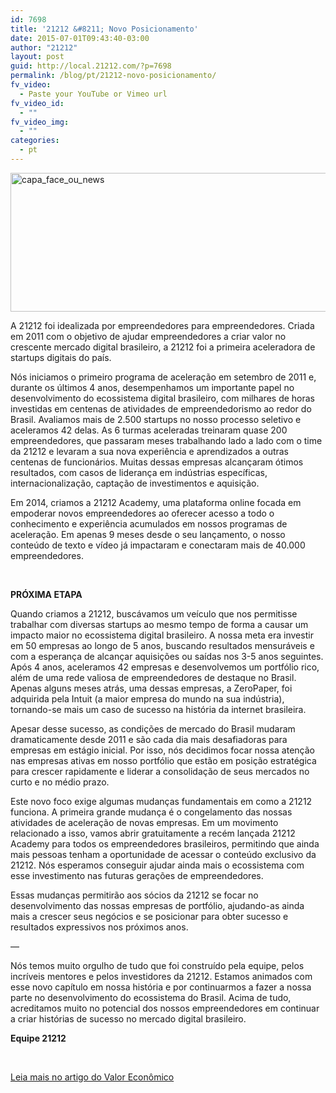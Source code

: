 ```yaml
---
id: 7698
title: '21212 &#8211; Novo Posicionamento'
date: 2015-07-01T09:43:40-03:00
author: "21212"
layout: post
guid: http://local.21212.com/?p=7698
permalink: /blog/pt/21212-novo-posicionamento/
fv_video:
  - Paste your YouTube or Vimeo url
fv_video_id:
  - ""
fv_video_img:
  - ""
categories:
  - pt
---
```

<img class="aligncenter wp-image-7696" src="http://local.21212.com/wp-content/uploads/2015/07/capa_face_ou_news.png" alt="capa_face_ou_news" width="599" height="222" srcset="http://localhost:8080/wp-content/uploads/2015/07/capa_face_ou_news.png 850w, http://localhost:8080/wp-content/uploads/2015/07/capa_face_ou_news-300x111.png 300w" sizes="(max-width: 599px) 100vw, 599px" />

A 21212 foi idealizada por empreendedores para empreendedores. Criada em 2011 com o objetivo de ajudar empreendedores a criar valor no crescente mercado digital brasileiro, a 21212 foi a primeira aceleradora de startups digitais do país.

Nós iniciamos o primeiro programa de aceleração em setembro de 2011 e, durante os últimos 4 anos, desempenhamos um importante papel no desenvolvimento do ecossistema digital brasileiro, com milhares de horas investidas em centenas de atividades de empreendedorismo ao redor do Brasil. Avaliamos mais de 2.500 startups no nosso processo seletivo e aceleramos 42 delas. As 6 turmas aceleradas treinaram quase 200 empreendedores, que passaram meses trabalhando lado a lado com o time da 21212 e levaram a sua nova experiência e aprendizados a outras centenas de funcionários. Muitas dessas empresas alcançaram ótimos resultados, com casos de liderança em indústrias específicas, internacionalização, captação de investimentos e aquisição.

Em 2014, criamos a 21212 Academy, uma plataforma online focada em empoderar novos empreendedores ao oferecer acesso a todo o conhecimento e experiência acumulados em nossos programas de aceleração. Em apenas 9 meses desde o seu lançamento, o nosso conteúdo de texto e vídeo já impactaram e conectaram mais de 40.000 empreendedores.

&nbsp;

**PRÓXIMA ETAPA**

Quando criamos a 21212, buscávamos um veículo que nos permitisse trabalhar com diversas startups ao mesmo tempo de forma a causar um impacto maior no ecossistema digital brasileiro. A nossa meta era investir em 50 empresas ao longo de 5 anos, buscando resultados mensuráveis e com a esperança de alcançar aquisições ou saídas nos 3-5 anos seguintes. Após 4 anos, aceleramos 42 empresas e desenvolvemos um portfólio rico, além de uma rede valiosa de empreendedores de destaque no Brasil. Apenas alguns meses atrás, uma dessas empresas, a ZeroPaper, foi adquirida pela Intuit (a maior empresa do mundo na sua indústria), tornando-se mais um caso de sucesso na história da internet brasileira.

Apesar desse sucesso, as condições de mercado do Brasil mudaram dramaticamente desde 2011 e são cada dia mais desafiadoras para empresas em estágio inicial. Por isso, nós decidimos focar nossa atenção nas empresas ativas em nosso portfólio que estão em posição estratégica para crescer rapidamente e liderar a consolidação de seus mercados no curto e no médio prazo.

Este novo foco exige algumas mudanças fundamentais em como a 21212 funciona. A primeira grande mudança é o congelamento das nossas atividades de aceleração de novas empresas. Em um movimento relacionado a isso, vamos abrir gratuitamente a recém lançada 21212 Academy para todos os empreendedores brasileiros, permitindo que ainda mais pessoas tenham a oportunidade de acessar o conteúdo exclusivo da 21212. Nós esperamos conseguir ajudar ainda mais o ecossistema com esse investimento nas futuras gerações de empreendedores.

Essas mudanças permitirão aos sócios da 21212 se focar no desenvolvimento das nossas empresas de portfólio, ajudando-as ainda mais a crescer seus negócios e se posicionar para obter sucesso e resultados expressivos nos próximos anos.

&#8212;

Nós temos muito orgulho de tudo que foi construído pela equipe, pelos incríveis mentores e pelos investidores da 21212. Estamos animados com esse novo capítulo em nossa história e por continuarmos a fazer a nossa parte no desenvolvimento do ecossistema do Brasil. Acima de tudo, acreditamos muito no potencial dos nossos empreendedores em continuar a criar histórias de sucesso no mercado digital brasileiro.

**Equipe 21212**

&nbsp;

<a href="http://www.valor.com.br/empresas/4117104/aceleradora-de-startups-carioca-passa-se-concentrar-em-gestao" target="_blank">Leia mais no artigo do Valor Econômico</a>